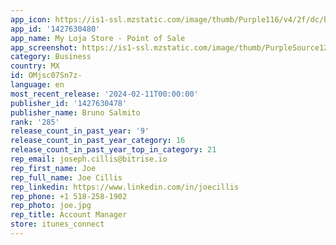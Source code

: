 ```yaml
---
app_icon: https://is1-ssl.mzstatic.com/image/thumb/Purple116/v4/2f/dc/b5/2fdcb5b9-609e-1e53-a2ee-200096f576bc/AppIcon-0-0-1x_U007emarketing-0-7-0-85-220.png/1024x1024bb.png
app_id: '1427630480'
app_name: My Loja Store - Point of Sale
app_screenshot: https://is1-ssl.mzstatic.com/image/thumb/PurpleSource124/v4/e8/ca/c3/e8cac3a8-e645-da13-5d16-fce614cccfe6/94e1e02a-a0b3-4daf-babc-51ccc7ccacb9_IPHONE_11Pro_max_INGLES_1242_x_2688_px_1.jpg/1242x2688bb.png
category: Business
country: MX
id: OMjsc07Sn7z-
language: en
most_recent_release: '2024-02-11T00:00:00'
publisher_id: '1427630478'
publisher_name: Bruno Salmito
rank: '285'
release_count_in_past_year: '9'
release_count_in_past_year_category: 16
release_count_in_past_year_top_in_category: 21
rep_email: joseph.cillis@bitrise.io
rep_first_name: Joe
rep_full_name: Joe Cillis
rep_linkedin: https://www.linkedin.com/in/joecillis
rep_phone: +1 518-258-1902
rep_photo: joe.jpg
rep_title: Account Manager
store: itunes_connect
---
```

